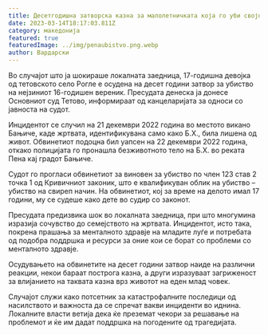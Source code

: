 ```yaml
---
title: Десетгодишна затворска казна за малолетничката која го уби својот вереник
date: 2023-03-14T18:17:03.811Z
category: македонија
featured: true
featuredImage: ../img/penaubistvo.png.webp
author: Вардарски
---
```


Во случајот што ја шокираше локалната заедница, 17-годишна девојка од тетовското село Рогле е осудена на десет години затвор за убиство на нејзиниот 16-годишен вереник. Пресудата денеска ја донесе Основниот суд Тетово, информираат од канцеларијата за односи со јавноста на судот.

Инцидентот се случил на 21 декември 2022 година во местото викано Бањиче, каде жртвата, идентификувана само како Б.Х., била лишена од живот. Обвинетиот подоцна бил уапсен на 22 декември 2022 година, откако полицијата го пронашла безживотното тело на Б.Х. во реката Пена кај градот Бањиче.

Судот го прогласи обвинетиот за виновен за убиство по член 123 став 2 точка 1 од Кривичниот законик, што е квалификуван облик на убиство – убиство на свиреп начин. На обвинетиот, кој за време на делото имал 17 години, му се судеше како дете во судир со законот.

Пресудата предизвика шок во локалната заедница, при што многумина изразија сочувство до семејството на жртвата. Инцидентот, исто така, покрена прашања за менталното здравје на младите луѓе и потребата од подобра поддршка и ресурси за оние кои се борат со проблеми со менталното здравје.

Осудувањето на обвинетите на десет години затвор наиде на различни реакции, некои бараат построга казна, а други изразуваат загриженост за влијанието на таквата казна врз животот на еден млад човек.

Случајот служи како потсетник за катастрофалните последици од насилството и важноста да се спречат вакви инциденти во иднина. Локалните власти ветија дека ќе преземат чекори за решавање на проблемот и ќе им дадат поддршка на погодените од трагедијата.
